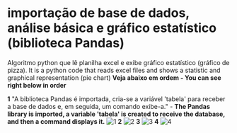 # importação de base de dados, análise básica e gráfico estatístico (biblioteca Pandas) 
Algoritmo python que lê planilha excel e exibe gráfico estatístico (gráfico de pizza). It is a python code that reads excel files and shows a statistic and graphical representation (pie chart)
**Veja abaixo em ordem - You can see right below in order**

**1**
"A biblioteca Pandas é importada, cria-se a variável 'tabela' para receber a base de dados e, em seguida, um comando exibe-a." - **The Pandas library is imported, a variable 'tabela' is created to receive the database, and then a command displays it.**
![1](https://github.com/Arthur-byte-code/AnalysisPythonExcel/assets/152222113/fdf089ee-2e52-4dc7-abe8-f4921b744c61)
**2**
![2](https://github.com/Arthur-byte-code/AnalysisPythonExcel/assets/152222113/9286f2e9-af1a-4eea-905b-9ee3421cb708)
**3**
![3](https://github.com/Arthur-byte-code/AnalysisPythonExcel/assets/152222113/56eb3546-1a99-4d7c-8307-02efe7ce5299)
**4**
![4](https://github.com/Arthur-byte-code/AnalysisPythonExcel/assets/152222113/09794382-4898-43b5-9a1a-7899de0e5da2)
